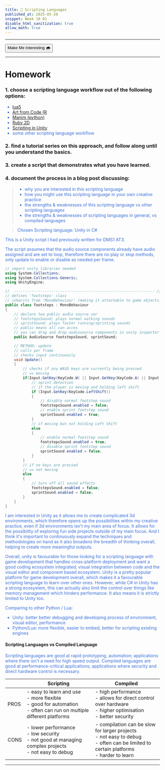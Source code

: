```yaml
---
title: 🌠 Scripting Languages
published_at: 2025-05-20
snippet: Week 10 01
disable_html_sanitization: true
allow_math: true
---
```


<style>
  .markdown-body h1, .markdown-body h3 {font-weight: 300;}
  p, ul {color:#3A6FD7;}

  .int-style {
  --color-primary:rgb(161, 161, 161);
  --color-background: #ffffff;
  --color-canvas-default: #ffffff;
  --color-foreground: #1e1e1e;
  --color-text: #1e1e1e;
  --color-muted-foreground:rgb(95, 95, 95);

  .markdown-body {background-color:#ffffff;}
  }
</style>

---

<button id="int-btn" class="rounded-md p-2 bg-transparent border border-primary text-foreground hover:#7d9fc0">Make Me Interesting 🌧️</button>

<script>
const intBtn = document.querySelector("#int-btn");
console.log(intBtn);

let interesting = false;

intBtn.addEventListener("click", function () {
  console.log('button clicked');

  if (interesting === false){
    document.documentElement.classList.add('int-style');
    interesting = true;
  } else if (interesting === true){
    document.documentElement.classList.remove('int-style');
    interesting = false;
  }

});
</script>

---

# Homework

### 1. choose a scripting language workflow out of the following options:

- [lua5](https://github.com/matiasvlevi/lu5)
- [Art from Code (R](https://art-from-code.netlify.app/)
- [Manim (python)](https://www.manim.community/)
- [Ruby 2D](https://www.ruby2d.com/)
- [Scripting in Unity](https://rmit.instructure.com/courses/151099/modules/items/7289368)
- some other scripting language workflow

### 2. find a tutorial series on this approach, and follow along until you understand the basics.

### 3. create a script that demonstrates what you have learned.

### 4. document the process in a blog post discussing:

> - why you are interested in this scripting language
> - how you might use this scripting language in your own creative practice
> - the strengths & weaknesses of this scripting language vs other scripting languages
> - the strengths & weaknesses of scripting languages in general, vs compiled languages

> Chosen Scripting language: Unity in C#

This is a Unity script I had previously written for DMS1 AT3.

The script assumes that the audio source components already have audio assigned and are set to loop, therefore there are no play or stop methods, only update to enable or disable as needed per frame.

```C#
// import unity libraries needed
using System.Collections;
using System.Collections.Generic;
using UnityEngine;

//  ---------------------------------------------------------------- //
// defines 'footsteps' class
// inherits from 'MonoBehaviour' (making it attachable to game objects)
public class footsteps : MonoBehaviour
{
	// declare two public audio source var
	// footstepsSound: plays normal walking sounds
	// sprintSound: plays faster running/sprinting sounds
	// public means all can acces
	// you can drag and drop audiosource components in unity inspector
    public AudioSource footstepsSound, sprintSound;

	// METHOD: update
	// calls per frame
	// checks input continuously
    void Update()
    {
	    // checks if any WASD keys are currently being pressed
	    // == moving
        if(Input.GetKey(KeyCode.W) || Input.GetKey(KeyCode.A) || Input.GetKey(KeyCode.S) || Input.GetKey(KeyCode.D)){
	        // sprint detection
	        // if the player is moving and holding left shift
            if (Input.GetKey(KeyCode.LeftShift))
            {
	            // disable normal footstep sound
                footstepsSound.enabled = false;
                // enable sprint footstep sound
                sprintSound.enabled = true;
            }
            // if moving but not holding Left Shift
            else
            {
	            // enable normal footstep sound
                footstepsSound.enabled = true;
                // disable sprint footstep sound
                sprintSound.enabled = false;
            }
        }
        // if no keys are pressed
        // == not moving
        else
        {
	        // turn off all sound effects
            footstepsSound.enabled = false;
            sprintSound.enabled = false;
        }
    }
}
```

I am interested in Unity as it allows me to create complicated 3d environments, which therefore opens up the possibilities within my creative practice, even if 3d environments isn't my main area of focus. It allows for the possibility of exploring fun side projects outside of my main focus. And I think it's important to continuously expand the techniques and methodologies on hand as it also broadens the breadth of thinking overall, helping to create more meaningful outputs.

Overall, unity is favourable for those looking for a scripting language with game development that handles cross-platform deployment and want a good coding ecosystem integrated; visual integration between code and the visual editor and component based ecosystem. Unity is a pretty popular platform for game development overall, which makes it a favourable scripting language to learn over other ones.
However, while C# in Unity has a strong ecosystem, this can actually also limit the control over things like memory management which hinders performance. It also means it is strictly limited to Unity too.

Comparing to other Python / Lua:

- Unity: better better debugging and developing process of environment, visual editor, performance
- Python/Lua: more flexible, easier to embed, better for scripting existing engines

#### Scripting Languages vs Compiled Language

Scripting languages are good at rapid prototyping, automation; applications where there isn't a need for high speed output.
Compiled languages are good at performance-critical applications; applications where security and direct hardware control is necessary.

|      | Scripting                                                                                                               | Compiled                                                                                                                                  |
| ---- | ----------------------------------------------------------------------------------------------------------------------- | ----------------------------------------------------------------------------------------------------------------------------------------- |
| PROS | - easy to learn and use <br>- more flexible<br>- good for automation<br>- often can run on multiple different platforms | - high performance <br>- allows for direct control over hardware<br>- higher optimisation <br>- better security                           |
| CONS | - lower performance<br>- low security <br>- not good at managing complex projects<br>- not easy to debug                | - compilation can be slow for larger projects <br>- not easy to debug<br>- often can be limited to certain platforms<br>- harder to learn |

---

